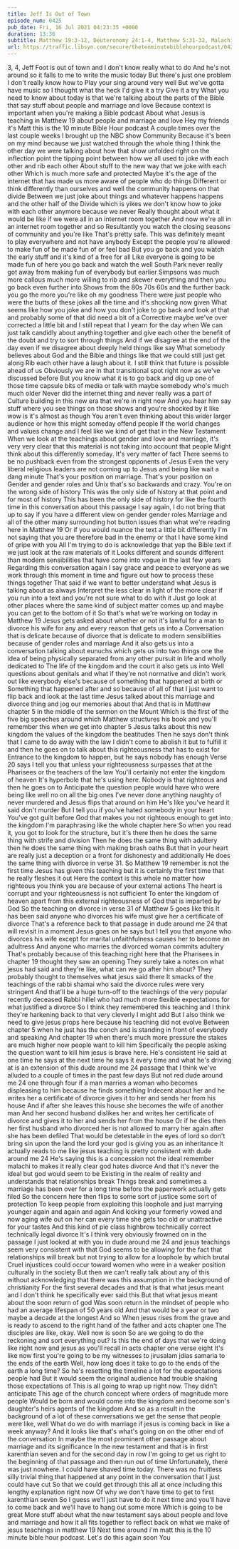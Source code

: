 ```yaml
---
title: Jeff Is Out of Town
episode_num: 0425
pub_date: Fri, 16 Jul 2021 04:23:35 +0000
duration: 13:36
subtitle: Matthew 19:3-12, Deuteronomy 24:1-4, Matthew 5:31-32, Malachi 2
url: https://traffic.libsyn.com/secure/thetenminutebiblehourpodcast/0425_-_Jeff_Is_Out_of_Town.mp3
---
```


 3, 4, Jeff Foot is out of town and I don't know really what to do And he's not around so it falls to me to write the music today But there's just one problem I don't really know how to Play your sing around very well But we've gotta have music so I thought what the heck I'd give it a try Give it a try What you need to know about today is that we're talking about the parts of the Bible that say stuff about people and marriage and love Because context is important when you're making a Bible podcast About what Jesus is teaching in Matthew 19 about people and marriage and love Hey my friends it's Matt this is the 10 minute Bible Hour podcast A couple times over the last couple weeks I brought up the NBC show Community Because it's been on my mind because we just watched through the whole thing I think the other day we were talking about how that show unfolded right on the inflection point the tipping point between how we all used to joke with each other and rib each other About stuff to the new way that we joke with each other Which is much more safe and protected Maybe it's the age of the internet that has made us more aware of people who do things Different or think differently than ourselves and well the community happens on that divide Between we just joke about things and whatever happens happens and the other half of the Divide which is yikes we don't know how to joke with each other anymore because we never Really thought about what it would be like if we were all in an internet room together And now we're all in an internet room together and so Resultantly you watch the closing seasons of community and you're like That's pretty safe. This was definitely meant to play everywhere and not have anybody Except the people you're allowed to make fun of be made fun of or feel bad But you go back and you watch the early stuff and it's kind of a free for all Like everyone is going to be made fun of here you go back and watch the well South Park never really got away from making fun of everybody but earlier Simpsons was much more callous much more willing to rib and skewer everything and then you go back even further into Shows from the 80s 70s 60s and the further back you go the more you're like oh my goodness There were just people who were the butts of these jokes all the time and it's shocking now given What seems like how you joke and how you don't joke to go back and look at that and probably some of that did need a bit of a Corrective maybe we've over corrected a little bit and I still repeat that I yearn for the day when We can just talk candidly about anything together and give each other the benefit of the doubt and try to sort through things And if we disagree at the end of the day even if we disagree about deeply held things like say What somebody believes about God and the Bible and things like that we could still just get along Rib each other have a laugh about it. I still think that future is possible ahead of us Obviously we are in that transitional spot right now as we've discussed before But you know what it is to go back and dig up one of those time capsule bits of media or talk with maybe somebody who's much much older Never did the internet thing and never really was a part of Culture building in this new era that we're in right now And you hear him say stuff where you see things on those shows and you're shocked by it like wow is it's almost as though You aren't even thinking about this wider larger audience or how this might someday offend people If the world changes and values change and I feel like we kind of get that in the New Testament When we look at the teachings about gender and love and marriage, it's very very clear that this material is not taking into account that people Might think about this differently someday. It's very matter of fact There seems to be no pushback even from the strongest opponents of Jesus Even the very liberal religious leaders are not coming up to Jesus and being like wait a dang minute That's your position on marriage. That's your position on Gender and gender roles and Unix that's so backwards and crazy. You're on the wrong side of history This was the only side of history at that point and for most of history This has been the only side of history for like the fourth time in this conversation about this passage I say again, I do not bring that up to say if you have a different view on gender gender roles Marriage and all of the other many surrounding hot button issues than what we're reading here in Matthew 19 Or if you would nuance the text a little bit differently I'm not saying that you are therefore bad in the enemy or that I have some kind of gripe with you All I'm trying to do is acknowledge that yep the Bible text if we just look at the raw materials of it Looks different and sounds different than modern sensibilities that have come into vogue in the last few years Regarding this conversation again I say grace and peace to everyone as we work through this moment in time and figure out how to process these things together That said if we want to better understand what Jesus is talking about as always Interpret the less clear in light of the more clear if you run into a text and you're not sure what to do with it Just go look at other places where the same kind of subject matter comes up and maybe you can get to the bottom of it So that's what we're working on today in Matthew 19 Jesus gets asked about whether or not it's lawful for a man to divorce his wife for any and every reason that gets us into a Conversation that is delicate because of divorce that is delicate to modern sensibilities because of gender roles and marriage And it also gets us into a conversation talking about eunuchs which gets us into two things one the idea of being physically separated from any other pursuit in life and wholly dedicated to The life of the kingdom and the court it also gets us into Well questions about genitals and what if they're not normative and didn't work out like everybody else's because of something that happened at birth or Something that happened after and so because of all of that I just want to flip back and look at the last time Jesus talked about this marriage and divorce thing and jog our memories about that And that is in Matthew chapter 5 in the middle of the sermon on the Mount Which is the first of the five big speeches around which Matthew structures his book and you'll remember this when we get into chapter 5 Jesus talks about this new kingdom the values of the kingdom the beatitudes Then he says don't think that I came to do away with the law I didn't come to abolish it but to fulfill it and then he goes on to talk about this righteousness that has to exist for Entrance to the kingdom to happen, but he says nobody has enough Verse 20 says I tell you that unless your righteousness surpasses that at the Pharisees or the teachers of the law You'll certainly not enter the kingdom of heaven It's hyperbole that he's using here. Nobody is that righteous and then he goes on to Anticipate the question people would have who were being like well no on all the big ones I've never done anything naughty of never murdered and Jesus flips that around on him He's like you've heard it said don't murder But I tell you if you've hated somebody in your heart You've got guilt before God that makes you not righteous enough to get into the kingdom I'm paraphrasing like the whole chapter here So when you read it, you got to look for the structure, but it's there then he does the same thing with strife and division Then he does the same thing with adultery then he does the same thing with making brash oaths But that in your heart are really just a deception or a front for dishonesty and additionally He does the same thing with divorce in verse 31. So Matthew 19 remember is not the first time Jesus has given this teaching but it is certainly the first time that he really fleshes it out Here the context is this whole no matter how righteous you think you are because of your external actions The heart is corrupt and your righteousness is not sufficient To enter the kingdom of heaven apart from this external righteousness of God that is imparted by God So the teaching on divorce in verse 31 of Matthew 5 goes like this It has been said anyone who divorces his wife must give her a certificate of divorce That's a reference back to that passage in dude around me 24 that will revisit in a moment Jesus goes on he says but I tell you that anyone who divorces his wife except for marital unfaithfulness causes her to become an adultress And anyone who marries the divorced woman commits adultery That's probably because of this teaching right here that the Pharisees in chapter 19 thought they saw an opening They surely take a notes on what jesus had said and they're like, what can we go after him about? They probably thought to themselves what jesus said there It smacks of the teachings of the rabbi shamai who said the divorce rules were very stringent And that'll be a huge turn-off to the teachings of the very popular recently deceased Rabbi hillel who had much more flexible expectations for what justified a divorce So I think they remembered this teaching and I think they're harkening back to that very cleverly I might add But I also think we need to give jesus props here because his teaching did not evolve Between chapter 5 when he just has the conch and is standing in front of everybody and speaking And chapter 19 when there's much more pressure the stakes are much higher now people want to kill him Specifically the people asking the question want to kill him jesus is brave here. He's consistent He said at one time he says at the next time he says it every time and what he's driving at is an extension of this dude around me 24 passage that I think we've alluded to a couple of times in the past few days But not red dude around me 24 one through four if a man marries a woman who becomes displeasing to him because he finds something Indecent about her and he writes her a certificate of divorce gives it to her and sends her from his house And if after she leaves this house she becomes the wife of another man And her second husband dislikes her and writes her certificate of divorce and gives it to her and sends her from the house Or if he dies then her first husband who divorced her is not allowed to marry her again after she has been defiled That would be detestable in the eyes of lord so don't bring sin upon the land the lord your god is giving you as an inheritance It actually reads to me like jesus teaching is pretty consistent with dude around me 24 He's saying this is a concession not the ideal remember malachi to makes it really clear god hates divorce And that it's never the ideal but god would seem to be Existing in the realm of reality and understands that relationships break Things break and sometimes a marriage has been over for a long time before the paperwork actually gets filed So the concern here then flips to some sort of justice some sort of protection To keep people from exploiting this loophole and just marrying younger again and again and again And kicking your formerly vowed and now aging wife out on her can every time she gets too old or unattractive for your tastes And this kind of pie class highbrow technically correct technically legal divorce It's I think very obviously frowned on in the passage I just looked at with you in dude around me 24 and jesus teachings seem very consistent with that God seems to be allowing for the fact that relationships will break but not trying to allow for a loophole by which brutal Cruel injustices could occur toward women who were in a weaker position culturally in the society But then we can't really talk about any of this without acknowledging that there was this assumption in the background of christianity For the first several decades and that is that what jesus meant and I don't think he specifically ever said this But that what jesus meant about the soon return of god Was soon return in the mindset of people who had an average lifespan of 50 years old And that would be a year or two maybe a decade at the longest And so When jesus rises from the grave and is ready to ascend to the right hand of the father and acts chapter one The disciples are like, okay. Well now is soon So are we going to do the reckoning and sort everything out? Is this the end of days that we're doing like right now and jesus as you'll recall in acts chapter one verse eight It's like now first you're going to be my witnesses to jirusalam jdias samaria to the ends of the earth Well, how long does it take to go to the ends of the earth a long time? So he's resetting the timeline a lot for the expectations people had But it would seem the original audience had trouble shaking those expectations of This is all going to wrap up right now. They didn't anticipate This age of the church concept where orders of magnitude more people Would be born and would come into the kingdom and become son's daughter's heirs agents of the kingdom And so as a result in the background of a lot of these conversations we get the sense that people were like, well What do we do with marriage if jesus is coming back in like a week anyway? And it looks like that's what's going on on the other end of the conversation In maybe the most prominent other passage about marriage and its significance In the new testament and that is in first karenthian seven and for the second day in row I'm going to get us right to the beginning of that passage and then run out of time Unfortunately, there was just nowhere. I could have shaved time today. There was no fruitless silly trivial thing that happened at any point in the conversation that I just could have cut So that we could get through this all at once including this lengthy explanation right now Of why we don't have time to get to first karenthian seven So I guess we'll just have to do it next time and you'll have to come back and we'll have to hang out some more Which is going to be great More stuff about what the new testament says about people and love and marriage and how it all fits together to reflect back on what we make of jesus teachings in matthew 19 Next time around i'm matt this is the 10 minute bible hour podcast. Let's do this again soon You